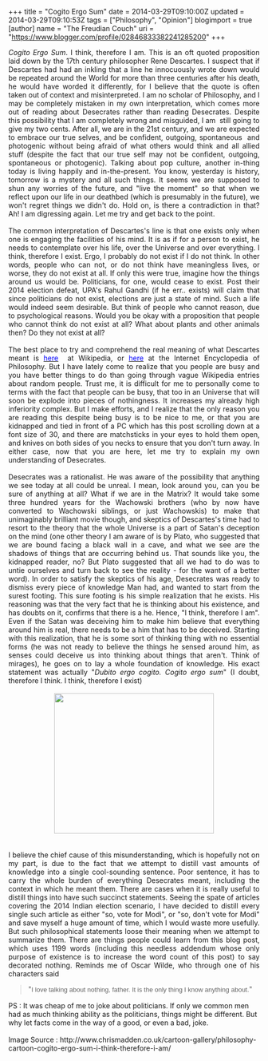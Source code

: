 +++
title = "Cogito Ergo Sum"
date = 2014-03-29T09:10:00Z
updated = 2014-03-29T09:10:53Z
tags = ["Philosophy", "Opinion"]
blogimport = true 
[author]
	name = "The Freudian Couch"
	uri = "https://www.blogger.com/profile/02846833382241285200"
+++

<div dir="ltr" style="text-align: left;" trbidi="on">
<div style="text-align: justify;">
<i>Cogito Ergo Sum</i>. I think, therefore I am. This is an oft quoted proposition laid down by the 17th century philosopher Rene Descartes. I suspect that if Descartes had had an inkling that a line he innocuously wrote down would be repeated around the World for more than three centuries after his death, he would have worded it differently, for I believe that the quote is often taken out of context and misinterpreted. I am no scholar of Philosophy, and I may be completely mistaken in my own interpretation, which comes more out of reading about Desecrates rather than reading Desecrates. Despite this possibility that I am completely wrong and misguided, I am &nbsp;still going to give my two cents. After all, we are in the 21st century, and we are expected to embrace our true selves, and be confident, outgoing, spontaneous &nbsp;and photogenic without being afraid of what others would think and all allied stuff (despite the fact that our true self may not be confident, outgoing, spontaneous or photogenic). Talking about pop culture, another in-thing today is living happily and in-the-present. You know, yesterday is history, tomorrow is a mystery and all such things. It seems we are supposed to shun any worries of the future, and "live the moment" so that when we reflect upon our life in our deathbed (which is presumably in the future), we won't regret things we didn't do. Hold on, is there a contradiction in that? Ah! I am digressing again. Let me try and get back to the point.</div>
<div style="text-align: justify;">
<br /></div>
<div style="text-align: justify;">
The common interpretation of Descartes's line is that one exists only when one is engaging the facilities of his mind. It is as if for a person to exist, he needs to contemplate over his life, over the Universe and over everything. I think, therefore I exist. Ergo, I probably do not exist if I do not think. In other words, people who can not, or do not think have meaningless lives, or worse, they do not exist at all. If only this were true, imagine how the things around us would be. Politicians, for one, would cease to exist. Post their 2014 election defeat, UPA's Rahul Gandhi (if he err.. exists) will claim that since politicians do not exist, elections are just a state of mind. Such a life would indeed seem desirable. But think of people who cannot reason, due to psychological reasons. Would you be okay with a proposition that people who cannot think do not exist at all? What about plants and other animals then? Do they not exist at all?</div>
<div style="text-align: justify;">
<br /></div>
<div style="text-align: justify;">
The best place to try and comprehend the real meaning of what Descartes meant is <span style="color: blue;"><a href="http://en.wikipedia.org/wiki/Cogito_ergo_sum" target="_blank"><span style="color: blue;">here</span></a>&nbsp;</span>&nbsp;at Wikipedia, or <a href="http://www.iep.utm.edu/descarte/" target="_blank"><span style="color: blue;">here</span></a> at the Internet Encyclopedia of Philosophy. But I have lately come to realize that you people are busy and you have better things to do than going through vague Wikipedia entries about random people. Trust me, it is difficult for me to personally come to terms with the fact that people can be busy, that too in an Universe that will soon be explode into pieces of nothingness. It increases my already high inferiority complex. But I make efforts, and I realize that the only reason you are reading this despite being busy is to be nice to me, or that you are kidnapped and tied in front of a PC which has this post scrolling down at a font size of 30, and there are matchsticks in your eyes to hold them open, and knives on both sides of you necks to ensure that you don't turn away. In either case, now that you are here, let me try to explain my own understanding of Desecrates.&nbsp;</div>
<div style="text-align: justify;">
<br /></div>
<div style="text-align: justify;">
Desecrates was a rationalist. He was aware of the possibility that anything we see today at all could be unreal. I mean, look around you, can you be sure of anything at all? What if we are in the Matrix? It would take some three hundred years for the Wachowski brothers (who by now have converted to Wachowski siblings, or just Wachowskis) to make that unimaginably brilliant movie though, and skeptics of Descartes's time had to resort to the theory that the whole Universe&nbsp;is a part of Satan's deception on the mind (one other theory I am aware of is by Plato, who suggested that we are bound facing a black wall in a cave, and what we see are the shadows of things that are occurring behind us. That sounds like you, the kidnapped reader, no? But Plato suggested that all we had to do was to untie ourselves and turn back to see the reality - for the want of a better word). In order to satisfy the skeptics of his age, Desecrates was ready to dismiss every piece of knowledge Man had, and wanted to start from the surest footing. This sure footing is his simple realization that he exists. His reasoning was that the very fact that he is thinking about his existence, and has doubts on it, confirms that there is a he. Hence, "I think, therefore I am". Even if the Satan was deceiving him to make him believe that everything around him is real, there needs to be a him that has to be deceived. Starting with this realization, that he is some sort of thinking thing with no essential forms (he was not ready to believe the things he sensed around him, as senses could deceive us into thinking about things that aren't. Think of mirages), he goes on to lay a whole foundation of knowledge. His exact statement was actually "<i>Dubito ergo cogito. Cogito ergo sum</i>" (I doubt, therefore I think. I think, therefore I exist)</div>
<div style="text-align: justify;">
<br /></div>
<div class="separator" style="clear: both; text-align: center;">
<a href="https://blogger.googleusercontent.com/img/b/R29vZ2xl/AVvXsEiBh3fnjyRDGzkyFzNHY5sYKhmC9L3ABTMKM67uFHHdgXpTOSc3_ECNfBN_D7QfjM3J5kMBdl8NC7AJ4R9-3QqYB7w-b3oHtpf57XwojUYYx7WtKqQeogWwC6II8knJkddN3f8Wh7Sf9CdC/s1600/cogito-ergo-sum-consciousness-2.gif" imageanchor="1" style="margin-left: 1em; margin-right: 1em;"><img border="0" src="https://blogger.googleusercontent.com/img/b/R29vZ2xl/AVvXsEiBh3fnjyRDGzkyFzNHY5sYKhmC9L3ABTMKM67uFHHdgXpTOSc3_ECNfBN_D7QfjM3J5kMBdl8NC7AJ4R9-3QqYB7w-b3oHtpf57XwojUYYx7WtKqQeogWwC6II8knJkddN3f8Wh7Sf9CdC/s1600/cogito-ergo-sum-consciousness-2.gif" height="281" width="320" /></a></div>
<div style="text-align: justify;">
<br /></div>
<div style="text-align: justify;">
<br /></div>
<div style="text-align: justify;">
I believe the chief cause of this misunderstanding, which is hopefully not on my part, is due to the fact that we attempt to distill vast amounts of knowledge into a single cool-sounding sentence. Poor sentence, it has to carry the whole burden of everything Desecrates meant, including the context in which he meant them. There are cases when it is really useful to distill things into have such succinct statements. Seeing the spate of articles covering the 2014 Indian election scenario, I have decided to distill every single such article as either "so, vote for Modi", or "so, don't vote for Modi" and save myself a huge amount of time, which I would waste more usefully. But such philosophical statements loose their meaning when we attempt to summarize them. There are things people could learn from this blog post, which uses 1199 words (including this needless addendum whose only purpose of existence is to increase the word count of this post) to say decorated nothing. Reminds me of Oscar Wilde, who through one of his characters said</div>
<blockquote class="tr_bq" style="text-align: justify;">
"<span style="background-color: white; font-family: sans-serif; font-size: 13px; line-height: 19.200000762939453px;">I love talking about nothing, father. It is the only thing I know anything about.</span>"</blockquote>
PS : It was cheap of me to joke about politicians. If only we common men had as much thinking ability as the politicians, things might be different. But why let facts come in the way of a good, or even a bad, joke.<br />
<br />
Image Source : http://www.chrismadden.co.uk/cartoon-gallery/philosophy-cartoon-cogito-ergo-sum-i-think-therefore-i-am/<br />
<br /></div>

